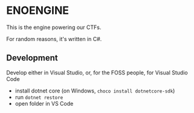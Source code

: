 # ENOENGINE

This is the engine powering our CTFs.

For random reasons, it's written in C#.

## Development

Develop either in Visual Studio, or, for the FOSS people, for Visual Studio Code

- install dotnet core (on Windows, `choco install dotnetcore-sdk`)
- run `dotnet restore`
- open folder in VS Code

